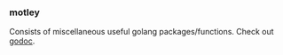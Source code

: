 ### motley
Consists of miscellaneous useful golang packages/functions. Check out [godoc](https://godoc.org/github.com/Unaxiom/motley).